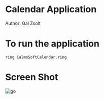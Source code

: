Calendar Application
====================

Author: Gal Zsolt

# To run the application

	ring CalmoSoftCalendar.ring

# Screen Shot

![go](https://raw.githubusercontent.com/ring-lang/ring/master/applications/calendar/appscreenshot.png)


